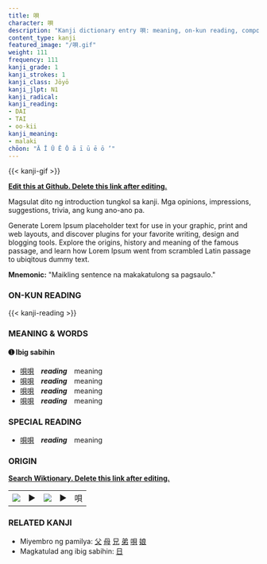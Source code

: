 ```yaml
---
title: 唄
character: 唄
description: "Kanji dictionary entry 唄: meaning, on-kun reading, compounds, origin, related kanji"
content_type: kanji
featured_image: "/唄.gif"
weight: 111
frequency: 111
kanji_grade: 1
kanji_strokes: 1
kanji_class: Jōyō
kanji_jlpt: N1
kanji_radical: 
kanji_reading: 
- DAI
- TAI
- oo-kii
kanji_meaning:
- malaki
chōon: "Ā Ī Ū Ē Ō ā ī ū ē ō ’"
---
```

[//]: # (Don't edit the line below. Kanji animated GIF code is automatically generated.)
{{< kanji-gif >}}

[//]: # (Edit below this line.)

**[Edit this at Github. Delete this link after editing.](https://github.com/tim0g/tim/tree/main/content/kanji/唄/index.md)**

Magsulat dito ng introduction tungkol sa kanji. Mga opinions, impressions, suggestions, trivia, ang kung ano-ano pa.

Generate Lorem Ipsum placeholder text for use in your graphic, print and web layouts, and discover plugins for your favorite writing, design and blogging tools. Explore the origins, history and meaning of the famous passage, and learn how Lorem Ipsum went from scrambled Latin passage to ubiqitous dummy text.
 
**Mnemonic:** "Maikling sentence na makakatulong sa pagsaulo."

### ON-KUN READING

[//]: # (Don't edit the line below. ON-KUN READING code is automatically generated.)
{{< kanji-reading >}}

### MEANING & WORDS

#### ➊ **Ibig sabihin**
  - [唄](../唄)[唄](../唄)　***reading***　meaning
  - [唄](../唄)[唄](../唄)　***reading***　meaning
  - [唄](../唄)[唄](../唄)　***reading***　meaning
  - [唄](../唄)[唄](../唄)　***reading***　meaning

### SPECIAL READING
  - [唄](../唄)[唄](../唄)　***reading***　meaning

### ORIGIN

**[Search Wiktionary. Delete this link after editing.](https://wiktionary.org/wiki/唄)**
<table class="kanji-table"><tr><td>
<img src="60px-唄-bronze.svg.png">
</td><td>▶</td><td>
<img src="60px-唄-oracle.svg.png">
</td><td>▶</td>
<td class="kanji-origin">唄</td>
</tr></table>

### RELATED KANJI
- Miyembro ng pamilya: [父](../父) [母](../母) [兄](../兄) [弟](../弟) [唄](../唄) [娘](../娘)
- Magkatulad ang ibig sabihin: [日](../日)
